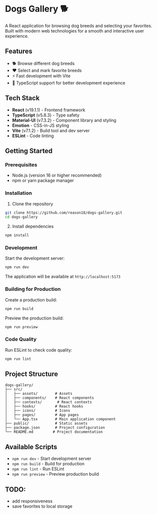 # Dogs Gallery 🐕

A React application for browsing dog breeds and selecting your favorites. Built with modern web technologies for a smooth and interactive user experience.

## Features

- 🐕 Browse different dog breeds
- ❤️ Select and mark favorite breeds
- ⚡ Fast development with Vite
- 🔧 TypeScript support for better development experience

## Tech Stack

- **React** (v19.1.1) - Frontend framework
- **TypeScript** (v5.8.3) - Type safety
- **Material-UI** (v7.3.2) - Component library and styling
- **Emotion** - CSS-in-JS styling
- **Vite** (v7.1.2) - Build tool and dev server
- **ESLint** - Code linting

## Getting Started

### Prerequisites

- Node.js (version 16 or higher recommended)
- npm or yarn package manager

### Installation

1. Clone the repository
```bash
git clone https://github.com/reason18/dogs-gallery.git
cd dogs-gallery
```

2. Install dependencies
```bash
npm install
```

### Development

Start the development server:
```bash
npm run dev
```

The application will be available at `http://localhost:5173`

### Building for Production

Create a production build:
```bash
npm run build
```

Preview the production build:
```bash
npm run preview
```

### Code Quality

Run ESLint to check code quality:
```bash
npm run lint
```

## Project Structure

```
dogs-gallery/
├── src/
│   ├── assets/        # Assets
│   ├── components/    # React components
│   ├── contexts/       # React contexts
│   ├── hooks/         # React hooks
│   ├── icons/         # Icons
│   ├── pages/         # App pages
│   └── App.tsx        # Main application component
├── public/            # Static assets
├── package.json       # Project configuration
└── README.md         # Project documentation
```

## Available Scripts

- `npm run dev` - Start development server
- `npm run build` - Build for production
- `npm run lint` - Run ESLint
- `npm run preview` - Preview production build


## TODO:
- add responsiveness
- save favorites to local storage